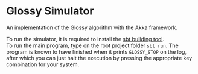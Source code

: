 # Glossy Simulator

An implementation of the Glossy algorithm with the Akka framework.

To run the simulator, it is required to install the
[sbt building tool](https://www.scala-sbt.org/1.0/docs/Installing-sbt-on-Linux.html).  
To run the main program, type on the root project folder `sbt run`.
The program is known to have finished when it prints `GLOSSY_STOP` on the log, after which
you can just halt the execution by pressing the appropriate key combination for your system.
